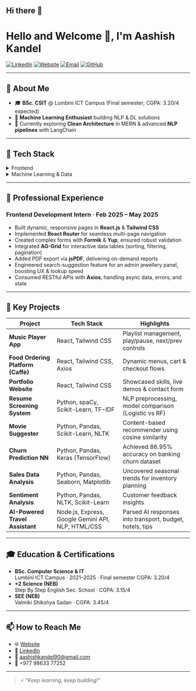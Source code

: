 ## Hi there 👋
# Hello and Welcome 👋, I'm Aashish Kandel

[![LinkedIn](https://img.shields.io/badge/LinkedIn-Connect-blue?logo=linkedin&logoColor=white)](https://linkedin.com/in/aashish-kandel47) [![Website](https://img.shields.io/badge/Website-aashish47.com.np-lightgrey)](https://aashish47.com.np) [![Email](https://img.shields.io/badge/Email-aashishkandel90%40gmail.com-c14438?logo=gmail&logoColor=white)](mailto:aashishkandel90@gmail.com) [![GitHub](https://img.shields.io/badge/GitHub-@aasiskndl-black?logo=github&logoColor=white)](https://github.com/aasiskndl)

---

## 🚀 About Me
- 🎓 **BSc. CSIT** @ Lumbini ICT Campus (Final semester; CGPA: 3.20/4 expected)
- 🤖 **Machine Learning Enthusiast** building NLP & DL solutions
- 🌱 Currently exploring **Clean Architecture** in MERN & advanced **NLP pipelines** with LangChain

---

## 🔧 Tech Stack

<details>
<summary>Frontend</summary>

- **Languages & Tools:** JavaScript (ES6+), HTML5, CSS3, SQL  
- **Frameworks & UI:** React.js, Tailwind CSS, Formik & Yup, React Router, AG-Grid  
- **State & Data:** Axios, jsPDF, Containerization (Docker), Git, Azure  
- **Best Practices:** Responsive & Mobile-First Design, Performance Tuning, Component Optimization  
</details>

<details>
<summary>Machine Learning & Data</summary>

- **Languages & Libraries:** Python, Numpy, Pandas, Scikit-Learn, PyTorch, TensorFlow (Keras), Seaborn, Matplotlib  
- **NLP & Pipelines:** spaCy, NLTK, TF-IDF, LangChain, Flask  
- **Algorithms & Models:** Regression, Classification, Neural Networks, Content-Based & Churn Prediction, Sentiment Analysis  
- **Deployment & Infra:** Docker, REST APIs, Cloud (Azure)  
</details>

---

## 💼 Professional Experience

### Frontend Development Intern  · Feb 2025 – May 2025
- Built dynamic, responsive pages in **React.js** & **Tailwind CSS**  
- Implemented **React Router** for seamless multi-page navigation  
- Created complex forms with **Formik** & **Yup**, ensured robust validation  
- Integrated **AG-Grid** for interactive data tables (sorting, filtering, pagination)  
- Added PDF export via **jsPDF**, delivering on-demand reports  
- Engineered search-suggestion feature for an admin jewellery panel, boosting UX & lookup speed  
- Consumed RESTful APIs with **Axios**, handling async data, errors, and state

---

## 📂 Key Projects

| Project                            | Tech Stack                                                                           | Highlights                                                  |
|------------------------------------|---------------------------------------------------------------------------------------|-------------------------------------------------------------|
| **Music Player App**               | React, Tailwind CSS                                                                   | Playlist management, play/pause, next/prev controls        |
| **Food Ordering Platform (Caffè)** | React, Tailwind CSS, Axios                                                            | Dynamic menus, cart & checkout flows                        |
| **Portfolio Website**              | React, Tailwind CSS                                                                   | Showcased skills, live demos & contact form                 |
| **Resume Screening System**        | Python, spaCy, Scikit-Learn, TF-IDF                                                    | NLP preprocessing, model comparison (Logistic vs RF)        |
| **Movie Suggester**                | Python, Pandas, Scikit-Learn, NLTK                                                    | Content-based recommender using cosine similarity           |
| **Churn Prediction NN**            | Python, Pandas, Keras (TensorFlow)                                                     | Achieved 86.95% accuracy on banking churn dataset           |
| **Sales Data Analysis**            | Python, Pandas, Seaborn, Matplotlib                                                   | Uncovered seasonal trends for inventory planning           |
| **Sentiment Analysis**             | Python, Pandas, NLTK, Scikit-Learn                                                    | Customer feedback insights                                  |
| **AI-Powered Travel Assistant**    | Node.js, Express, Google Gemini API, NLP, HTML/CSS                                     | Parsed AI responses into transport, budget, hotels, tips    |

---

## 🎓 Education & Certifications

- **BSc. Computer Science & IT**  
  Lumbini ICT Campus · 2021–2025 · Final semester CGPA: 3.20/4  
- **+2 Science (NEB)**  
  Step By Step English Sec. School · CGPA: 3.15/4  
- **SEE (NEB)**  
  Valmiki Shikshya Sadan · CGPA: 3.45/4  

---

## 📫 How to Reach Me

- 🌐 [Website](https://aashish47.com.np)  
- 🔗 [LinkedIn](https://linkedin.com/in/aashish-kandel47)  
- 📧 aashishkandel90@gmail.com  
- 📱 +977 98633 77252  

---

> ⚡ _“Keep learning, keep building!”_


